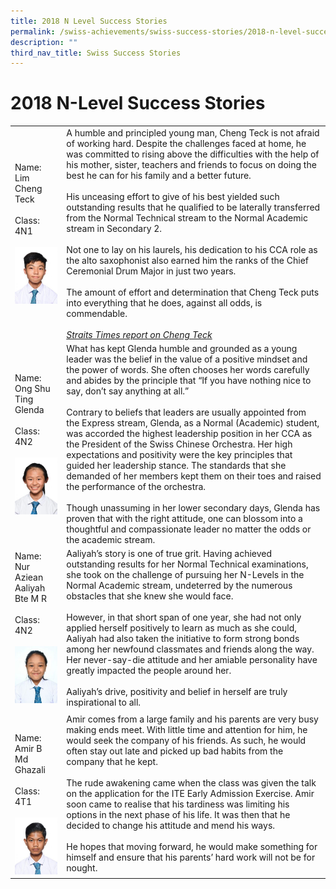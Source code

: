 ```yaml
---
title: 2018 N Level Success Stories
permalink: /swiss-achievements/swiss-success-stories/2018-n-level-success-stories/
description: ""
third_nav_title: Swiss Success Stories
---
```

# 2018 N-Level Success Stories

|                                                         |                                                                                                                                            |
|-----------------|--------------------------|
| Name: Lim Cheng Teck<br><br>Class: 4N1<br><br>![](/images/Swiss%20Achievements/Swiss%20Success%20Stories/2018%20N%20Level%20Success%20Stories/cheng-teck-225x300.jpg)             | A humble and principled young man, Cheng Teck is not afraid of working hard. Despite the challenges faced at home, he was committed to rising above the difficulties with the help of his mother, sister, teachers and friends to focus on doing the best he can for his family and a better future.<br><br>His unceasing effort to give of his best yielded such outstanding results that he qualified to be laterally transferred from the Normal Technical stream to the Normal Academic stream in Secondary 2.<br><br>Not one to lay on his laurels, his dedication to his CCA role as the alto saxophonist also earned him the ranks of the Chief Ceremonial Drum Major in just two years.<br><br>The amount of effort and determination that Cheng Teck puts into everything that he does, against all odds, is commendable.<br><br> [_Straits Times report on Cheng Teck_](https://www.straitstimes.com/singapore/education/teen-hopes-his-dream-course-is-within-reach?xtor=CS3-20&amp;utm_source=STiPad&amp;utm_medium=share&amp;utm_term=2019-04-06%2016%3A04%3A02)                                    |
| Name: Ong Shu Ting Glenda<br><br>Class: 4N2<br><br>![](/images/Swiss%20Achievements/Swiss%20Success%20Stories/2018%20N%20Level%20Success%20Stories/glenda-ong-225x300.jpg)        | What has kept Glenda humble and grounded as a young leader was the belief in the value of a positive mindset and the power of words. She often chooses her words carefully and abides by the principle that “If you have nothing nice to say, don’t say anything at all.”<br><br>Contrary to beliefs that leaders are usually appointed from the Express stream, Glenda, as a Normal (Academic) student, was accorded the highest leadership position in her CCA as the President of the Swiss Chinese Orchestra. Her high expectations and positivity were the key principles that guided her leadership stance. The standards that she demanded of her members kept them on their toes and raised the performance of the orchestra.<br><br>Though unassuming in her lower secondary days, Glenda has proven that with the right attitude, one can blossom into a thoughtful and compassionate leader no matter the odds or the academic stream.<br>  |
| Name: Nur Aziean Aaliyah Bte M R<br><br>Class: 4N2<br><br>![](/images/Swiss%20Achievements/Swiss%20Success%20Stories/2018%20N%20Level%20Success%20Stories/aaliyah-225x300.jpg) | Aaliyah’s story is one of true grit. Having achieved outstanding results for her Normal Technical examinations, she took on the challenge of pursuing her N-Levels in the Normal Academic stream, undeterred by the numerous obstacles that she knew she would face.<br><br>However, in that short span of one year, she had not only applied herself positively to learn as much as she could, Aaliyah had also taken the initiative to form strong bonds among her newfound classmates and friends along the way. Her never-say-die attitude and her amiable personality have greatly impacted the people around her.<br><br>Aaliyah’s drive, positivity and belief in herself are truly inspirational to all.<br>                                                                                                                                                                                                                                       |
|  <br><br>Name: Amir B Md Ghazali<br><br>Class: 4T1<br><br>![](/images/Swiss%20Achievements/Swiss%20Success%20Stories/2018%20N%20Level%20Success%20Stories/ghazali-225x300.jpg)    | Amir comes from a large family and his parents are very busy making ends meet. With little time and attention for him, he would seek the company of his friends. As such, he would often stay out late and picked up bad habits from the company that he kept.<br><br>The rude awakening came when the class was given the talk on the application for the ITE Early Admission Exercise. Amir soon came to realise that his tardiness was limiting his options in the next phase of his life. It was then that he decided to change his attitude and mend his ways.<br><br>He hopes that moving forward, he would make something for himself and ensure that his parents’ hard work will not be for nought.                |